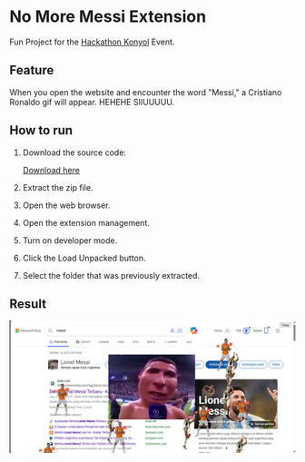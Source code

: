 # No More Messi Extension

Fun Project for the [Hackathon Konyol](https://www.hackathonkonyol.com/) Event.

## Feature

When you open the website and encounter the word "Messi," a Cristiano Ronaldo gif will appear. HEHEHE SIIUUUUU.

## How to run

1. Download the source code:

    [Download here](https://github.com/dzakyy04/no-more-messi/archive/refs/heads/main.zip)

2. Extract the zip file.
3. Open the web browser.
4. Open the extension management.
5. Turn on developer mode.
6. Click the Load Unpacked button.
7. Select the folder that was previously extracted.

## Result
![Result No More Messi](assets/result.png)